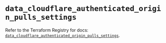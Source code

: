# `data_cloudflare_authenticated_origin_pulls_settings`

Refer to the Terraform Registry for docs: [`data_cloudflare_authenticated_origin_pulls_settings`](https://registry.terraform.io/providers/cloudflare/cloudflare/5.6.0/docs/data-sources/authenticated_origin_pulls_settings).
